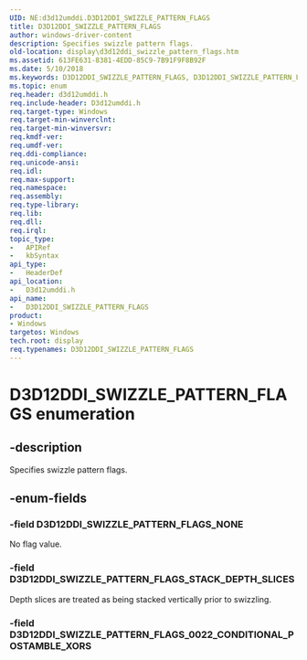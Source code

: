 ```yaml
---
UID: NE:d3d12umddi.D3D12DDI_SWIZZLE_PATTERN_FLAGS
title: D3D12DDI_SWIZZLE_PATTERN_FLAGS
author: windows-driver-content
description: Specifies swizzle pattern flags.
old-location: display\d3d12ddi_swizzle_pattern_flags.htm
ms.assetid: 613FE631-8381-4EDD-85C9-7B91F9F8B92F
ms.date: 5/10/2018
ms.keywords: D3D12DDI_SWIZZLE_PATTERN_FLAGS, D3D12DDI_SWIZZLE_PATTERN_FLAGS enumeration [Display Devices], D3D12DDI_SWIZZLE_PATTERN_FLAGS_NONE, D3D12DDI_SWIZZLE_PATTERN_FLAGS_STACK_DEPTH_SLICES, d3d12umddi/D3D12DDI_SWIZZLE_PATTERN_FLAGS, d3d12umddi/D3D12DDI_SWIZZLE_PATTERN_FLAGS_NONE, d3d12umddi/D3D12DDI_SWIZZLE_PATTERN_FLAGS_STACK_DEPTH_SLICES, display.d3d12ddi_swizzle_pattern_flags
ms.topic: enum
req.header: d3d12umddi.h
req.include-header: D3d12umddi.h
req.target-type: Windows
req.target-min-winverclnt: 
req.target-min-winversvr: 
req.kmdf-ver: 
req.umdf-ver: 
req.ddi-compliance: 
req.unicode-ansi: 
req.idl: 
req.max-support: 
req.namespace: 
req.assembly: 
req.type-library: 
req.lib: 
req.dll: 
req.irql: 
topic_type:
-	APIRef
-	kbSyntax
api_type:
-	HeaderDef
api_location:
-	D3d12umddi.h
api_name:
-	D3D12DDI_SWIZZLE_PATTERN_FLAGS
product:
- Windows
targetos: Windows
tech.root: display
req.typenames: D3D12DDI_SWIZZLE_PATTERN_FLAGS
---
```


# D3D12DDI_SWIZZLE_PATTERN_FLAGS enumeration


## -description


Specifies swizzle pattern flags.


## -enum-fields




### -field D3D12DDI_SWIZZLE_PATTERN_FLAGS_NONE

No flag value.


### -field D3D12DDI_SWIZZLE_PATTERN_FLAGS_STACK_DEPTH_SLICES

Depth slices are treated as being stacked vertically prior to swizzling.


### -field D3D12DDI_SWIZZLE_PATTERN_FLAGS_0022_CONDITIONAL_POSTAMBLE_XORS



